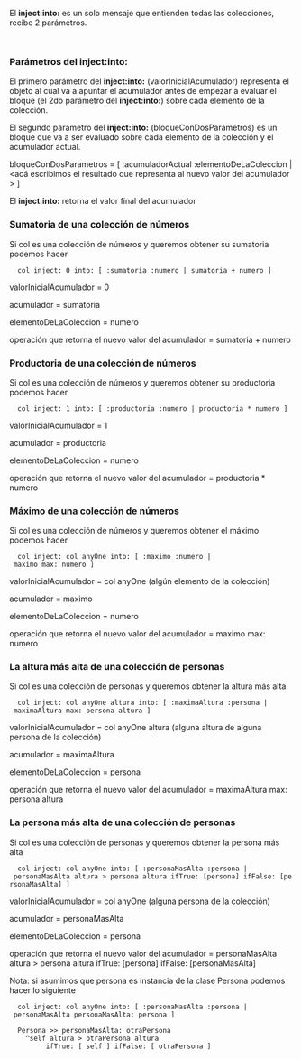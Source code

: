 El **inject:into:** es un solo mensaje que entienden todas las colecciones, recibe 2 parámetros.

`  `

### Parámetros del **inject:into:**

El primero parámetro del **inject:into:** (valorInicialAcumulador) representa el objeto al cual va a apuntar el acumulador antes de empezar a evaluar el bloque (el 2do parámetro del **inject:into:**) sobre cada elemento de la colección.

El segundo parámetro del **inject:into:** (bloqueConDosParametros) es un bloque que va a ser evaluado sobre cada elemento de la colección y el acumulador actual.

bloqueConDosParametros = \[ :acumuladorActual :elementoDeLaColeccion | <acá escribimos el resultado que representa al nuevo valor del acumulador > \]

El **inject:into:** retorna el valor final del acumulador

### Sumatoria de una colección de números

Si col es una colección de números y queremos obtener su sumatoria podemos hacer

`  col inject: 0 into: [ :sumatoria :numero | sumatoria + numero ]`

valorInicialAcumulador = 0

acumulador = sumatoria

elementoDeLaColeccion = numero

operación que retorna el nuevo valor del acumulador = sumatoria + numero

### Productoria de una colección de números

Si col es una colección de números y queremos obtener su productoria podemos hacer

`  col inject: 1 into: [ :productoria :numero | productoria * numero ]`

valorInicialAcumulador = 1

acumulador = productoria

elementoDeLaColeccion = numero

operación que retorna el nuevo valor del acumulador = productoria \* numero

### Máximo de una colección de números

Si col es una colección de números y queremos obtener el máximo podemos hacer

`  col inject: col anyOne into: [ :maximo :numero | maximo max: numero ]`

valorInicialAcumulador = col anyOne (algún elemento de la colección)

acumulador = maximo

elementoDeLaColeccion = numero

operación que retorna el nuevo valor del acumulador = maximo max: numero

### La altura más alta de una colección de personas

Si col es una colección de personas y queremos obtener la altura más alta

`  col inject: col anyOne altura into: [ :maximaAltura :persona | maximaAltura max: persona altura ]`

valorInicialAcumulador = col anyOne altura (alguna altura de alguna persona de la colección)

acumulador = maximaAltura

elementoDeLaColeccion = persona

operación que retorna el nuevo valor del acumulador = maximaAltura max: persona altura

### La persona más alta de una colección de personas

Si col es una colección de personas y queremos obtener la persona más alta

`  col inject: col anyOne into: [ :personaMasAlta :persona | personaMasAlta altura > persona altura ifTrue: [persona] ifFalse: [personaMasAlta] ]`

valorInicialAcumulador = col anyOne (alguna persona de la colección)

acumulador = personaMasAlta

elementoDeLaColeccion = persona

operación que retorna el nuevo valor del acumulador = personaMasAlta altura &gt; persona altura ifTrue: \[persona\] ifFalse: \[personaMasAlta\]

Nota: si asumimos que persona es instancia de la clase Persona podemos hacer lo siguiente

`  col inject: col anyOne into: [ :personaMasAlta :persona | personaMasAlta personaMasAlta: persona ]`

`  Persona >> personaMasAlta: otraPersona`
`    ^self altura > otraPersona altura`
`         ifTrue: [ self ] ifFalse: [ otraPersona ]`
